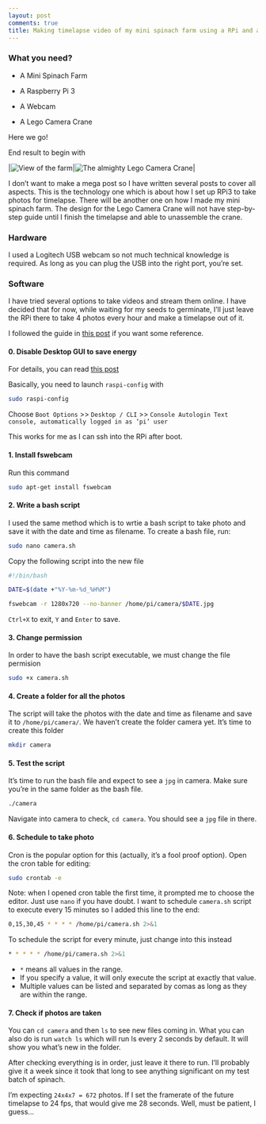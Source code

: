 ```yaml
---
layout: post
comments: true
title: Making timelapse video of my mini spinach farm using a RPi and a Webcam
---
```



### What you need?

+ A Mini Spinach Farm

+ A Raspberry Pi 3

+ A Webcam

+ A Lego Camera Crane

Here we go!

End result to begin with

|![View of the farm](/assets/20170709-farmview.jpg)|![The almighty Lego Camera Crane](/assets/20170709-legocrane.jpg)|

I don’t want to make a mega post so I have written several posts to cover all aspects. This is the technology one which is about how I set up RPi3 to take photos for timelapse. There will be another one on how I made my mini spinach farm. The design for the Lego Camera Crane will not have step-by-step guide until I finish the timelapse and able to unassemble the crane.

<!--excerpt-->

### Hardware

I used a Logitech USB webcam so not much technical knowledge is required. As long as you can plug the USB into the right port, you’re set.

### Software

I have tried several options to take videos and stream them online. I have decided that for now, while waiting for my seeds to germinate, I’ll just leave the RPi there to take 4 photos every hour and make a timelapse out of it.

I followed the guide in [this post](https://github.com/raspberrypilearning/webcam-timelapse-setup/blob/master/worksheet.md) if you want some reference.

#### 0. Disable Desktop GUI to save energy
For details, you can read [this post](http://ask.xmodulo.com/disable-desktop-gui-raspberry-pi.html)

Basically, you need to launch `raspi-config` with

```bash
sudo raspi-config
```

Choose `Boot Options` >> `Desktop / CLI` >> `Console Autologin Text console, automatically logged in as ‘pi’ user`

This works for me as I can ssh into the RPi after boot.

#### 1. Install fswebcam

Run this command

```bash
sudo apt-get install fswebcam
```

#### 2. Write a bash script
I used the same method which is to wrtie a bash script to take photo and save it with the date and time as filename. To create a bash file, run:

```bash
sudo nano camera.sh
```


Copy the following script into the new file

```bash
#!/bin/bash

DATE=$(date +"%Y-%m-%d_%H%M")

fswebcam -r 1280x720 --no-banner /home/pi/camera/$DATE.jpg
```

`Ctrl+X` to exit, `Y` and `Enter` to save.

#### 3. Change permission
In order to have the bash script executable, we must change the file permision

```bash
sudo +x camera.sh
```

#### 4. Create a folder for all the photos

The script will take the photos with the date and time as filename and save it to `/home/pi/camera/`. We haven’t create the folder camera yet. It’s time to create this folder

```bash
mkdir camera
```

#### 5. Test the script
It’s time to run the bash file and expect to see a `jpg` in camera. Make sure you’re in the same folder as the bash file.

```bash
./camera
```

Navigate into camera to check, `cd camera`. You should see a `jpg` file in there.

#### 6. Schedule to take photo
Cron is the popular option for this (actually, it’s a fool proof option). Open the cron table for editing:

```bash
sudo crontab -e
```

Note: when I opened cron table the first time, it prompted me to choose the editor. Just use `nano` if you have doubt.
I want to schedule `camera.sh` script to execute every 15 minutes so I added this line to the end:

```bash
0,15,30,45 * * * * /home/pi/camera.sh 2>&1
```

To schedule the script for every minute, just change into this instead

```bash
* * * * * /home/pi/camera.sh 2>&1
```

+ `*` means all values in the range.
+ If you specify a value, it will only execute the script at exactly that value.
+ Multiple values can be listed and separated by comas as long as they are within the range.

#### 7. Check if photos are taken
You can `cd camera` and then `ls` to see new files coming in. What you can also do is run `watch ls` which will run ls every 2 seconds by default. It will show you what’s new in the folder.

After checking everything is in order, just leave it there to run. I’ll probably give it a week since it took that long to see anything significant on my test batch of spinach.

I’m expecting `24x4x7 = 672` photos. If I set the framerate of the future timelapse to 24 fps, that would give me 28 seconds. Well, must be patient, I guess...


